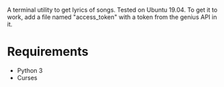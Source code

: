 A terminal utility to get lyrics of songs. Tested on Ubuntu 19.04. To get it to work, add a file named "access_token" with a token from the genius API in it.
# Requirements
- Python 3
- Curses
